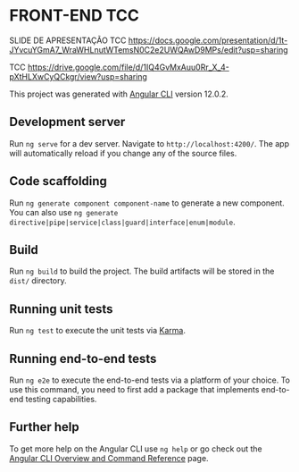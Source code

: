 # FRONT-END TCC

SLIDE DE APRESENTAÇÃO TCC
https://docs.google.com/presentation/d/1t-JYvcuYGmA7_WraWHLnutWTemsN0C2e2UWQAwD9MPs/edit?usp=sharing

TCC
https://drive.google.com/file/d/1IQ4GvMxAuu0Rr_X_4-pXtHLXwCyQCkgr/view?usp=sharing

This project was generated with [Angular CLI](https://github.com/angular/angular-cli) version 12.0.2.

## Development server

Run `ng serve` for a dev server. Navigate to `http://localhost:4200/`. The app will automatically reload if you change any of the source files.

## Code scaffolding

Run `ng generate component component-name` to generate a new component. You can also use `ng generate directive|pipe|service|class|guard|interface|enum|module`.

## Build

Run `ng build` to build the project. The build artifacts will be stored in the `dist/` directory.

## Running unit tests

Run `ng test` to execute the unit tests via [Karma](https://karma-runner.github.io).

## Running end-to-end tests

Run `ng e2e` to execute the end-to-end tests via a platform of your choice. To use this command, you need to first add a package that implements end-to-end testing capabilities.

## Further help

To get more help on the Angular CLI use `ng help` or go check out the [Angular CLI Overview and Command Reference](https://angular.io/cli) page.
